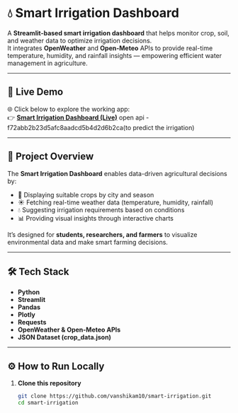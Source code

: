 # 💧 Smart Irrigation Dashboard

A **Streamlit-based smart irrigation dashboard** that helps monitor crop, soil, and weather data to optimize irrigation decisions.  
It integrates **OpenWeather** and **Open-Meteo** APIs to provide real-time temperature, humidity, and rainfall insights — empowering efficient water management in agriculture.

---

## 🚀 Live Demo

🌐 Click below to explore the working app:  
👉 [**Smart Irrigation Dashboard (Live)**](https://smart-irrigation-av4kkdq48vnqmvcwcfnvwp.streamlit.app/)
open api - f72abb2b23d5afc8aadcd5b4d2d6b2ca(to predict the irrigation)

---

## 🧠 Project Overview

The **Smart Irrigation Dashboard** enables data-driven agricultural decisions by:
- 🌾 Displaying suitable crops by city and season  
- ☀️ Fetching real-time weather data (temperature, humidity, rainfall)  
- 💧 Suggesting irrigation requirements based on conditions  
- 📊 Providing visual insights through interactive charts  

It’s designed for **students, researchers, and farmers** to visualize environmental data and make smart farming decisions.

---

## 🛠️ Tech Stack

- **Python**
- **Streamlit**
- **Pandas**
- **Plotly**
- **Requests**
- **OpenWeather & Open-Meteo APIs**
- **JSON Dataset (crop_data.json)**

---

## ⚙️ How to Run Locally

1. **Clone this repository**
   ```bash
   git clone https://github.com/vanshikam10/smart-irrigation.git
   cd smart-irrigation
